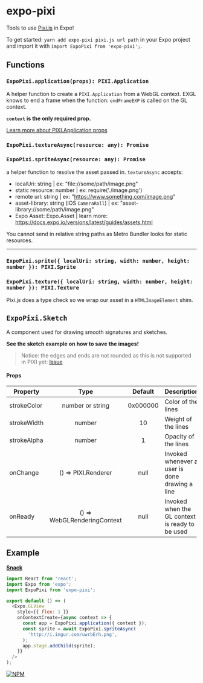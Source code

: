 # expo-pixi

Tools to use [Pixi.js](http://www.pixijs.com/) in Expo!

To get started: `yarn add expo-pixi pixi.js url path` in your Expo project and import it with
`import ExpoPixi from 'expo-pixi';`.

## Functions

### `ExpoPixi.application(props): PIXI.Application`

A helper function to create a `PIXI.Application` from a WebGL context.
EXGL knows to end a frame when the function: `endFrameEXP` is called on the GL context.

**`context` is the only required prop.**

[Learn more about PIXI.Application props](http://pixijs.download/dev/docs/PIXI.Application.html)

### `ExpoPixi.textureAsync(resource: any): Promise`

### `ExpoPixi.spriteAsync(resource: any): Promise`

a helper function to resolve the asset passed in.
`textureAsync` accepts:

* localUri: string | ex: "file://some/path/image.png"
* static resource: number | ex: require('./image.png')
* remote url: string | ex: "https://www.something.com/image.png"
* asset-library: string (iOS `CameraRoll`) | ex: "asset-library://some/path/image.png"
* Expo Asset: Expo.Asset | learn more: https://docs.expo.io/versions/latest/guides/assets.html

You cannot send in relative string paths as Metro Bundler looks for static resources.

---

### `ExpoPixi.sprite({ localUri: string, width: number, height: number }): PIXI.Sprite`

### `ExpoPixi.texture({ localUri: string, width: number, height: number }): PIXI.Texture`

Pixi.js does a type check so we wrap our asset in a `HTMLImageElement` shim.

## `ExpoPixi.Sketch`

A component used for drawing smooth signatures and sketches.

**See the sketch example on how to save the images!**

> Notice: the edges and ends are not rounded as this is not supported in PIXI yet: [Issue](https://github.com/pixijs/pixi.js/issues/1637)

#### Props

| Property    |            Type             | Default     | Description                                     |
| ----------- | :-------------------------: | :---------: | ----------------------------------------------- |
| strokeColor |      number or string       |  0x000000   | Color of the lines                              |
| strokeWidth |           number            |  10         | Weight of the lines                             |
| strokeAlpha |           number            |  1          | Opacity of the lines                            |
| onChange    |     () => PIXI.Renderer     |  null       | Invoked whenever a user is done drawing a line  |
| onReady     | () => WebGLRenderingContext |  null       | Invoked when the GL context is ready to be used |

## Example

**[Snack](https://snack.expo.io/@bacon/base-pixi.js)**

```js
import React from 'react';
import Expo from 'expo';
import ExpoPixi from 'expo-pixi';

export default () => (
  <Expo.GLView
    style={{ flex: 1 }}
    onContextCreate={async context => {
      const app = ExpoPixi.application({ context });
      const sprite = await ExpoPixi.spriteAsync(
        'http://i.imgur.com/uwrbErh.png',
      );
      app.stage.addChild(sprite);
    }}
  />
);
```

[![NPM](https://nodei.co/npm/expo-pixi.png)](https://nodei.co/npm/expo-pixi/)
